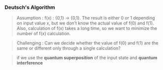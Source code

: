 ### Deutsch's Algorithm

>Assumption : f(x) : {0,1} -> {0,1}. The result is either 0 or 1 depending on input value x, but we don't know the actual value of 
f(0) and f(1). Also, calculation of f(x) takes a long time, so we want to minimize the number of f(x) calculation.

>Challenging : Can we decide whether the value of f(0) and f(1) are the same or different only through a single calculation?

>if we use the **quantum superposition** of the input state and **quantum interference**

> 


